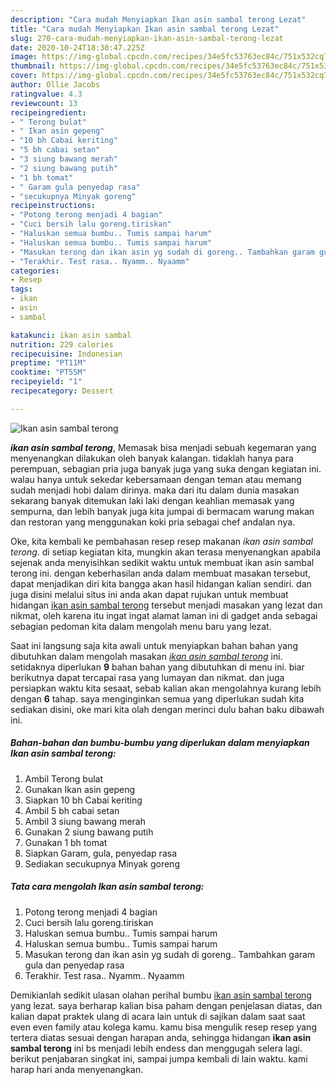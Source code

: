 ```yaml
---
description: "Cara mudah Menyiapkan Ikan asin sambal terong Lezat"
title: "Cara mudah Menyiapkan Ikan asin sambal terong Lezat"
slug: 270-cara-mudah-menyiapkan-ikan-asin-sambal-terong-lezat
date: 2020-10-24T18:30:47.225Z
image: https://img-global.cpcdn.com/recipes/34e5fc53763ec84c/751x532cq70/ikan-asin-sambal-terong-foto-resep-utama.jpg
thumbnail: https://img-global.cpcdn.com/recipes/34e5fc53763ec84c/751x532cq70/ikan-asin-sambal-terong-foto-resep-utama.jpg
cover: https://img-global.cpcdn.com/recipes/34e5fc53763ec84c/751x532cq70/ikan-asin-sambal-terong-foto-resep-utama.jpg
author: Ollie Jacobs
ratingvalue: 4.3
reviewcount: 13
recipeingredient:
- " Terong bulat"
- " Ikan asin gepeng"
- "10 bh Cabai keriting"
- "5 bh cabai setan"
- "3 siung bawang merah"
- "2 siung bawang putih"
- "1 bh tomat"
- " Garam gula penyedap rasa"
- "secukupnya Minyak goreng"
recipeinstructions:
- "Potong terong menjadi 4 bagian"
- "Cuci bersih lalu goreng.tiriskan"
- "Haluskan semua bumbu.. Tumis sampai harum"
- "Haluskan semua bumbu.. Tumis sampai harum"
- "Masukan terong dan ikan asin yg sudah di goreng.. Tambahkan garam gula dan penyedap rasa"
- "Terakhir. Test rasa.. Nyamm.. Nyaamm"
categories:
- Resep
tags:
- ikan
- asin
- sambal

katakunci: ikan asin sambal 
nutrition: 229 calories
recipecuisine: Indonesian
preptime: "PT11M"
cooktime: "PT55M"
recipeyield: "1"
recipecategory: Dessert

---
```



![Ikan asin sambal terong](https://img-global.cpcdn.com/recipes/34e5fc53763ec84c/751x532cq70/ikan-asin-sambal-terong-foto-resep-utama.jpg)

<b><i>ikan asin sambal terong</i></b>, Memasak bisa menjadi sebuah kegemaran yang menyenangkan dilakukan oleh banyak kalangan. tidaklah hanya para perempuan, sebagian pria juga banyak juga yang suka dengan kegiatan ini. walau hanya untuk sekedar kebersamaan dengan teman atau memang sudah menjadi hobi dalam dirinya. maka dari itu dalam dunia masakan sekarang banyak ditemukan laki laki dengan keahlian memasak yang sempurna, dan lebih banyak juga kita jumpai di bermacam warung makan dan restoran yang menggunakan koki pria sebagai chef andalan nya.

Oke, kita kembali ke pembahasan resep resep makanan <i>ikan asin sambal terong</i>. di setiap kegiatan kita, mungkin akan terasa menyenangkan apabila sejenak anda menyisihkan sedikit waktu untuk membuat ikan asin sambal terong ini. dengan keberhasilan anda dalam membuat masakan tersebut, dapat menjadikan diri kita bangga akan hasil hidangan kalian sendiri. dan juga disini melalui situs ini anda akan dapat rujukan untuk membuat hidangan <u>ikan asin sambal terong</u> tersebut menjadi masakan yang lezat dan nikmat, oleh karena itu ingat ingat alamat laman ini di gadget anda sebagai sebagian pedoman kita dalam mengolah menu baru yang lezat.




Saat ini langsung saja kita awali untuk menyiapkan bahan bahan yang dibutuhkan dalam mengolah masakan <u><i>ikan asin sambal terong</i></u> ini. setidaknya diperlukan <b>9</b> bahan bahan yang dibutuhkan di menu ini. biar berikutnya dapat tercapai rasa yang lumayan dan nikmat. dan juga persiapkan waktu kita sesaat, sebab kalian akan mengolahnya kurang lebih dengan <b>6</b> tahap. saya menginginkan semua yang diperlukan sudah kita sediakan disini, oke mari kita olah dengan merinci dulu bahan baku dibawah ini.

<!--inarticleads1-->

##### Bahan-bahan dan bumbu-bumbu yang diperlukan dalam menyiapkan Ikan asin sambal terong:

1. Ambil  Terong bulat
1. Gunakan  Ikan asin gepeng
1. Siapkan 10 bh Cabai keriting
1. Ambil 5 bh cabai setan
1. Ambil 3 siung bawang merah
1. Gunakan 2 siung bawang putih
1. Gunakan 1 bh tomat
1. Siapkan  Garam, gula, penyedap rasa
1. Sediakan secukupnya Minyak goreng




<!--inarticleads2-->

##### Tata cara mengolah Ikan asin sambal terong:

1. Potong terong menjadi 4 bagian
1. Cuci bersih lalu goreng.tiriskan
1. Haluskan semua bumbu.. Tumis sampai harum
1. Haluskan semua bumbu.. Tumis sampai harum
1. Masukan terong dan ikan asin yg sudah di goreng.. Tambahkan garam gula dan penyedap rasa
1. Terakhir. Test rasa.. Nyamm.. Nyaamm




Demikianlah sedikit ulasan olahan perihal bumbu <u>ikan asin sambal terong</u> yang lezat. saya berharap kalian bisa paham dengan penjelasan diatas, dan kalian dapat praktek ulang di acara lain untuk di sajikan dalam saat saat even even family atau kolega kamu. kamu bisa mengulik resep resep yang tertera diatas sesuai dengan harapan anda, sehingga hidangan <b>ikan asin sambal terong</b> ini bs menjadi lebih endess dan menggugah selera lagi. berikut penjabaran singkat ini, sampai jumpa kembali di lain waktu. kami harap hari anda menyenangkan.
